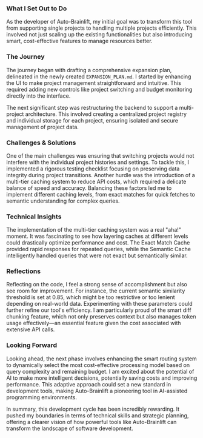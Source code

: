 ### What I Set Out to Do
As the developer of Auto-Brainlift, my initial goal was to transform this tool from supporting single projects to handling multiple projects efficiently. This involved not just scaling up the existing functionalities but also introducing smart, cost-effective features to manage resources better.

### The Journey
The journey began with drafting a comprehensive expansion plan, delineated in the newly created `EXPANSION_PLAN.md`. I started by enhancing the UI to make project management straightforward and intuitive. This required adding new controls like project switching and budget monitoring directly into the interface. 

The next significant step was restructuring the backend to support a multi-project architecture. This involved creating a centralized project registry and individual storage for each project, ensuring isolated and secure management of project data.

### Challenges & Solutions
One of the main challenges was ensuring that switching projects would not interfere with the individual project histories and settings. To tackle this, I implemented a rigorous testing checklist focusing on preserving data integrity during project transitions. Another hurdle was the introduction of a multi-tier caching system to reduce API costs, which required a delicate balance of speed and accuracy. Balancing these factors led me to implement different caching levels, from exact matches for quick fetches to semantic understanding for complex queries.

### Technical Insights
The implementation of the multi-tier caching system was a real "aha!" moment. It was fascinating to see how layering caches at different levels could drastically optimize performance and cost. The Exact Match Cache provided rapid responses for repeated queries, while the Semantic Cache intelligently handled queries that were not exact but semantically similar. 

### Reflections
Reflecting on the code, I feel a strong sense of accomplishment but also see room for improvement. For instance, the current semantic similarity threshold is set at 0.85, which might be too restrictive or too lenient depending on real-world data. Experimenting with these parameters could further refine our tool's efficiency. I am particularly proud of the smart diff chunking feature, which not only preserves context but also manages token usage effectively—an essential feature given the cost associated with extensive API calls.

### Looking Forward
Looking ahead, the next phase involves enhancing the smart routing system to dynamically select the most cost-effective processing model based on query complexity and remaining budget. I am excited about the potential of AI to make more intelligent decisions, potentially saving costs and improving performance. This adaptive approach could set a new standard in development tools, making Auto-Brainlift a pioneering tool in AI-assisted programming environments. 

In summary, this development cycle has been incredibly rewarding. It pushed my boundaries in terms of technical skills and strategic planning, offering a clearer vision of how powerful tools like Auto-Brainlift can transform the landscape of software development.